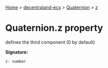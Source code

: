 [Home](./index) &gt; [decentraland-ecs](./decentraland-ecs.md) &gt; [Quaternion](./decentraland-ecs.quaternion.md) &gt; [z](./decentraland-ecs.quaternion.z.md)

# Quaternion.z property

defines the third component (0 by default)

**Signature:**
```javascript
z: number
```
